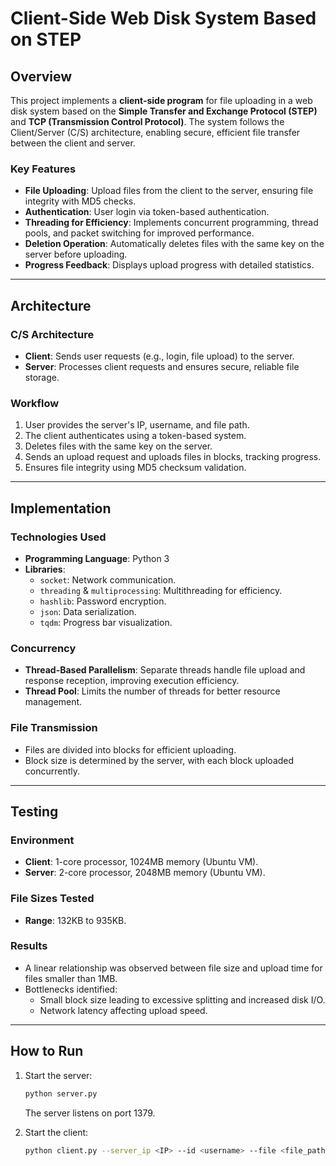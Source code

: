 # Client-Side Web Disk System Based on STEP

## Overview
This project implements a **client-side program** for file uploading in a web disk system based on the **Simple Transfer and Exchange Protocol (STEP)** and **TCP (Transmission Control Protocol)**. The system follows the Client/Server (C/S) architecture, enabling secure, efficient file transfer between the client and server.

### Key Features
- **File Uploading**: Upload files from the client to the server, ensuring file integrity with MD5 checks.
- **Authentication**: User login via token-based authentication.
- **Threading for Efficiency**: Implements concurrent programming, thread pools, and packet switching for improved performance.
- **Deletion Operation**: Automatically deletes files with the same key on the server before uploading.
- **Progress Feedback**: Displays upload progress with detailed statistics.

---

## Architecture
### C/S Architecture
- **Client**: Sends user requests (e.g., login, file upload) to the server.
- **Server**: Processes client requests and ensures secure, reliable file storage.

### Workflow
1. User provides the server's IP, username, and file path.
2. The client authenticates using a token-based system.
3. Deletes files with the same key on the server.
4. Sends an upload request and uploads files in blocks, tracking progress.
5. Ensures file integrity using MD5 checksum validation.

---

## Implementation
### Technologies Used
- **Programming Language**: Python 3
- **Libraries**: 
  - `socket`: Network communication.
  - `threading` & `multiprocessing`: Multithreading for efficiency.
  - `hashlib`: Password encryption.
  - `json`: Data serialization.
  - `tqdm`: Progress bar visualization.

### Concurrency
- **Thread-Based Parallelism**: Separate threads handle file upload and response reception, improving execution efficiency.
- **Thread Pool**: Limits the number of threads for better resource management.

### File Transmission
- Files are divided into blocks for efficient uploading.
- Block size is determined by the server, with each block uploaded concurrently.

---

## Testing
### Environment
- **Client**: 1-core processor, 1024MB memory (Ubuntu VM).
- **Server**: 2-core processor, 2048MB memory (Ubuntu VM).

### File Sizes Tested
- **Range**: 132KB to 935KB.

### Results
- A linear relationship was observed between file size and upload time for files smaller than 1MB.
- Bottlenecks identified:
  - Small block size leading to excessive splitting and increased disk I/O.
  - Network latency affecting upload speed.

---

## How to Run
1. Start the server:
   ```bash
   python server.py
   ```
   The server listens on port 1379.

2. Start the client:
   ```bash
   python client.py --server_ip <IP> --id <username> --file <file_path>
   ```
